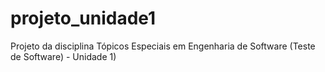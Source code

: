 # projeto_unidade1
 Projeto da disciplina Tópicos Especiais em Engenharia de Software (Teste de Software) - Unidade 1)
